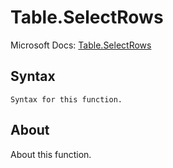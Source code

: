 # Table.SelectRows

Microsoft Docs: [Table.SelectRows](https://docs.microsoft.com/en-us/powerquery-m/table-selectrows)

## Syntax

```
Syntax for this function.
```

## About

About this function.

